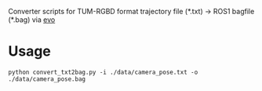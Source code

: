 Converter scripts for TUM-RGBD format trajectory file (\*.txt) -> ROS1 bagfile (\*.bag) via [evo](https://github.com/MichaelGrupp/evo)

# Usage
```
python convert_txt2bag.py -i ./data/camera_pose.txt -o ./data/camera_pose.bag
```
